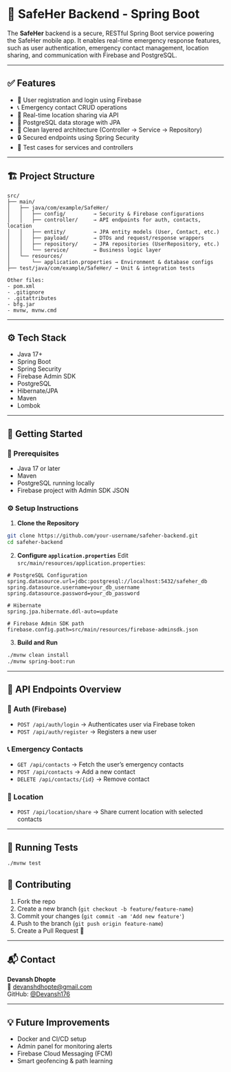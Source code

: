 # 🚨 SafeHer Backend - Spring Boot

The **SafeHer** backend is a secure, RESTful Spring Boot service powering the SafeHer mobile app. It enables real-time emergency response features, such as user authentication, emergency contact management, location sharing, and communication with Firebase and PostgreSQL.

---

## ✅ Features

- 🔐 User registration and login using Firebase
- 📞 Emergency contact CRUD operations
- 📍 Real-time location sharing via API
- 🧾 PostgreSQL data storage with JPA
- 🔧 Clean layered architecture (Controller → Service → Repository)
- 🔒 Secured endpoints using Spring Security
- 🧪 Test cases for services and controllers

---

## 🏗️ Project Structure

```
src/
├── main/
│   ├── java/com/example/SafeHer/
│   │   ├── config/         → Security & Firebase configurations
│   │   ├── controller/     → API endpoints for auth, contacts, location
│   │   ├── entity/         → JPA entity models (User, Contact, etc.)
│   │   ├── payload/        → DTOs and request/response wrappers
│   │   ├── repository/     → JPA repositories (UserRepository, etc.)
│   │   └── service/        → Business logic layer
│   └── resources/
│       └── application.properties → Environment & database configs
├── test/java/com/example/SafeHer/ → Unit & integration tests

Other files:
- pom.xml
- .gitignore
- .gitattributes
- bfg.jar
- mvnw, mvnw.cmd
```

---

## ⚙️ Tech Stack

- Java 17+
- Spring Boot
- Spring Security
- Firebase Admin SDK
- PostgreSQL
- Hibernate/JPA
- Maven
- Lombok

---

## 🔧 Getting Started

### 🔗 Prerequisites

- Java 17 or later
- Maven
- PostgreSQL running locally
- Firebase project with Admin SDK JSON

### ⚙️ Setup Instructions

1. **Clone the Repository**
```bash
git clone https://github.com/your-username/safeher-backend.git
cd safeher-backend
```

2. **Configure `application.properties`**
Edit `src/main/resources/application.properties`:

```properties
# PostgreSQL Configuration
spring.datasource.url=jdbc:postgresql://localhost:5432/safeher_db
spring.datasource.username=your_db_username
spring.datasource.password=your_db_password

# Hibernate
spring.jpa.hibernate.ddl-auto=update

# Firebase Admin SDK path
firebase.config.path=src/main/resources/firebase-adminsdk.json
```

3. **Build and Run**
```bash
./mvnw clean install
./mvnw spring-boot:run
```

---

## 📡 API Endpoints Overview

### 🔐 Auth (Firebase)
- `POST /api/auth/login` → Authenticates user via Firebase token
- `POST /api/auth/register` → Registers a new user

### 📞 Emergency Contacts
- `GET /api/contacts` → Fetch the user’s emergency contacts
- `POST /api/contacts` → Add a new contact
- `DELETE /api/contacts/{id}` → Remove contact

### 📍 Location
- `POST /api/location/share` → Share current location with selected contacts

---

## 🧪 Running Tests

```bash
./mvnw test
```


## 🙋 Contributing

1. Fork the repo
2. Create a new branch (`git checkout -b feature/feature-name`)
3. Commit your changes (`git commit -am 'Add new feature'`)
4. Push to the branch (`git push origin feature-name`)
5. Create a Pull Request 🎉

---

## 📬 Contact

**Devansh Dhopte**  
📧 devanshdhopte@gmail.com  
GitHub: [@Devansh176](https://github.com/Devansh176)

---

## 💡 Future Improvements

- Docker and CI/CD setup
- Admin panel for monitoring alerts
- Firebase Cloud Messaging (FCM)
- Smart geofencing & path learning
